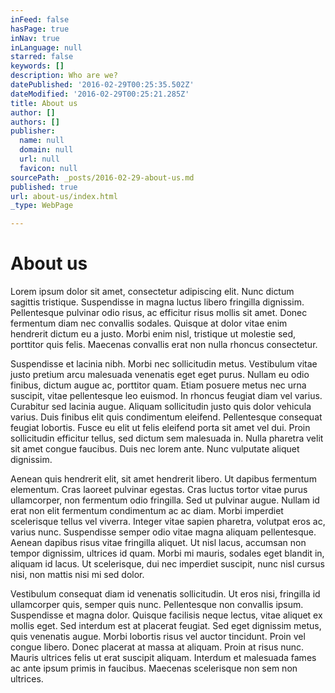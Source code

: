 ```yaml
---
inFeed: false
hasPage: true
inNav: true
inLanguage: null
starred: false
keywords: []
description: Who are we?
datePublished: '2016-02-29T00:25:35.502Z'
dateModified: '2016-02-29T00:25:21.285Z'
title: About us
author: []
authors: []
publisher:
  name: null
  domain: null
  url: null
  favicon: null
sourcePath: _posts/2016-02-29-about-us.md
published: true
url: about-us/index.html
_type: WebPage

---
```

# About us

Lorem ipsum dolor sit amet, consectetur adipiscing elit. Nunc dictum sagittis tristique. Suspendisse in magna luctus libero fringilla dignissim. Pellentesque pulvinar odio risus, ac efficitur risus mollis sit amet. Donec fermentum diam nec convallis sodales. Quisque at dolor vitae enim hendrerit dictum eu a justo. Morbi enim nisl, tristique ut molestie sed, porttitor quis felis. Maecenas convallis erat non nulla rhoncus consectetur.

Suspendisse et lacinia nibh. Morbi nec sollicitudin metus. Vestibulum vitae justo pretium arcu malesuada venenatis eget eget purus. Nullam eu odio finibus, dictum augue ac, porttitor quam. Etiam posuere metus nec urna suscipit, vitae pellentesque leo euismod. In rhoncus feugiat diam vel varius. Curabitur sed lacinia augue. Aliquam sollicitudin justo quis dolor vehicula varius. Duis finibus elit quis condimentum eleifend. Pellentesque consequat feugiat lobortis. Fusce eu elit ut felis eleifend porta sit amet vel dui. Proin sollicitudin efficitur tellus, sed dictum sem malesuada in. Nulla pharetra velit sit amet congue faucibus. Duis nec lorem ante. Nunc vulputate aliquet dignissim.

Aenean quis hendrerit elit, sit amet hendrerit libero. Ut dapibus fermentum elementum. Cras laoreet pulvinar egestas. Cras luctus tortor vitae purus ullamcorper, non fermentum odio fringilla. Sed ut pulvinar augue. Nullam id erat non elit fermentum condimentum ac ac diam. Morbi imperdiet scelerisque tellus vel viverra. Integer vitae sapien pharetra, volutpat eros ac, varius nunc. Suspendisse semper odio vitae magna aliquam pellentesque. Aenean dapibus risus vitae fringilla aliquet. Ut nisl lacus, accumsan non tempor dignissim, ultrices id quam. Morbi mi mauris, sodales eget blandit in, aliquam id lacus. Ut scelerisque, dui nec imperdiet suscipit, nunc nisl cursus nisi, non mattis nisi mi sed dolor.

Vestibulum consequat diam id venenatis sollicitudin. Ut eros nisi, fringilla id ullamcorper quis, semper quis nunc. Pellentesque non convallis ipsum. Suspendisse et magna dolor. Quisque facilisis neque lectus, vitae aliquet ex mollis eget. Sed interdum est at placerat feugiat. Sed eget dignissim metus, quis venenatis augue. Morbi lobortis risus vel auctor tincidunt. Proin vel congue libero. Donec placerat at massa at aliquam. Proin at risus nunc. Mauris ultrices felis ut erat suscipit aliquam. Interdum et malesuada fames ac ante ipsum primis in faucibus. Maecenas scelerisque non sem non ultrices.